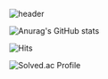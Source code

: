![header](https://capsule-render.vercel.app/api?type=wave&color=auto&height=300&section=header&text=LEE%20YOONPYO&fontSize=90)

![Anurag's GitHub stats](https://github-readme-stats.vercel.app/api?username=anuraghazra&show_icons=true)

![Hits](https://hits.seeyoufarm.com/api/count/incr/badge.svg?url=https%3A%2F%2Fgithub.com%2Fimsmile2000%2Fyoonpyo.git&count_bg=%23DBAFFF&title_bg=%23AFBCFF&icon=smugmug.svg&icon_color=%23E7E7E7&title=hits&edge_flat=false)

![Solved.ac Profile](http://mazassumnida.wtf/api/generate_badge?boj=imsmile2000)
